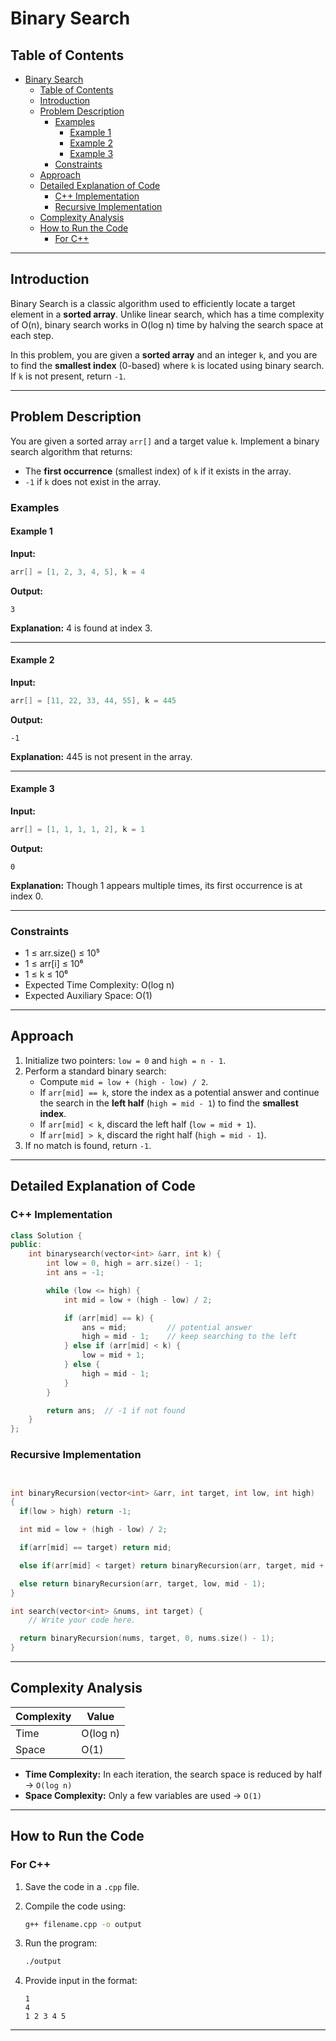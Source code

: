 # Binary Search

## Table of Contents

- [Binary Search](#binary-search)
  - [Table of Contents](#table-of-contents)
  - [Introduction](#introduction)
  - [Problem Description](#problem-description)
    - [Examples](#examples)
      - [Example 1](#example-1)
      - [Example 2](#example-2)
      - [Example 3](#example-3)
    - [Constraints](#constraints)
  - [Approach](#approach)
  - [Detailed Explanation of Code](#detailed-explanation-of-code)
    - [C++ Implementation](#c-implementation)
    - [Recursive Implementation](#recursive-implementation)
  - [Complexity Analysis](#complexity-analysis)
  - [How to Run the Code](#how-to-run-the-code)
    - [For C++](#for-c)

---

## Introduction

Binary Search is a classic algorithm used to efficiently locate a target element in a **sorted array**. Unlike linear search, which has a time complexity of O(n), binary search works in O(log n) time by halving the search space at each step.

In this problem, you are given a **sorted array** and an integer `k`, and you are to find the **smallest index** (0-based) where `k` is located using binary search. If `k` is not present, return `-1`.

---

## Problem Description

You are given a sorted array `arr[]` and a target value `k`. Implement a binary search algorithm that returns:

- The **first occurrence** (smallest index) of `k` if it exists in the array.
- `-1` if `k` does not exist in the array.

### Examples

#### Example 1

**Input:**

```cpp
arr[] = [1, 2, 3, 4, 5], k = 4
```

**Output:**

```plaintext
3
```

**Explanation:**
4 is found at index 3.

---

#### Example 2

**Input:**

```cpp
arr[] = [11, 22, 33, 44, 55], k = 445
```

**Output:**

```plaintext
-1
```

**Explanation:**
445 is not present in the array.

---

#### Example 3

**Input:**

```cpp
arr[] = [1, 1, 1, 1, 2], k = 1
```

**Output:**

```plaintext
0
```

**Explanation:**
Though 1 appears multiple times, its first occurrence is at index 0.

---

### Constraints

- 1 ≤ arr.size() ≤ 10⁵
- 1 ≤ arr[i] ≤ 10⁶
- 1 ≤ k ≤ 10⁶
- Expected Time Complexity: O(log n)
- Expected Auxiliary Space: O(1)

---

## Approach

1. Initialize two pointers: `low = 0` and `high = n - 1`.
2. Perform a standard binary search:
   - Compute `mid = low + (high - low) / 2`.
   - If `arr[mid] == k`, store the index as a potential answer and continue the search in the **left half** (`high = mid - 1`) to find the **smallest index**.
   - If `arr[mid] < k`, discard the left half (`low = mid + 1`).
   - If `arr[mid] > k`, discard the right half (`high = mid - 1`).
3. If no match is found, return `-1`.

---

## Detailed Explanation of Code

### C++ Implementation

```cpp
class Solution {
public:
    int binarysearch(vector<int> &arr, int k) {
        int low = 0, high = arr.size() - 1;
        int ans = -1;

        while (low <= high) {
            int mid = low + (high - low) / 2;

            if (arr[mid] == k) {
                ans = mid;         // potential answer
                high = mid - 1;    // keep searching to the left
            } else if (arr[mid] < k) {
                low = mid + 1;
            } else {
                high = mid - 1;
            }
        }

        return ans;  // -1 if not found
    }
};
```

### Recursive Implementation

```cpp


int binaryRecursion(vector<int> &arr, int target, int low, int high)
{
  if(low > high) return -1;

  int mid = low + (high - low) / 2;

  if(arr[mid] == target) return mid;

  else if(arr[mid] < target) return binaryRecursion(arr, target, mid + 1, high);

  else return binaryRecursion(arr, target, low, mid - 1);
}

int search(vector<int> &nums, int target) {
    // Write your code here.

  return binaryRecursion(nums, target, 0, nums.size() - 1);
}
```

---

## Complexity Analysis

| Complexity | Value    |
| ---------- | -------- |
| Time       | O(log n) |
| Space      | O(1)     |

- **Time Complexity:** In each iteration, the search space is reduced by half → `O(log n)`
- **Space Complexity:** Only a few variables are used → `O(1)`

---

## How to Run the Code

### For C++

1. Save the code in a `.cpp` file.
2. Compile the code using:

   ```bash
   g++ filename.cpp -o output
   ```

3. Run the program:

   ```bash
   ./output
   ```

4. Provide input in the format:

   ```plaintext
   1
   4
   1 2 3 4 5
   ```

---
